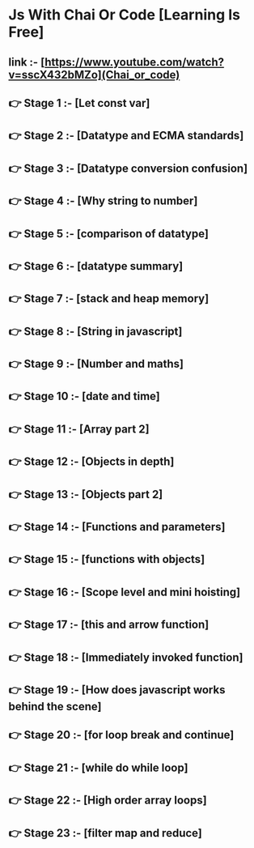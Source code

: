 # Js With Chai Or Code [Learning Is Free] 
link :- [https://www.youtube.com/watch?v=sscX432bMZo](Chai_or_code)
----
👉 Stage 1 :-  [Let const var]
----
👉 Stage 2 :-  [Datatype and ECMA standards]
----
👉 Stage 3 :-  [Datatype conversion confusion]
----
👉 Stage 4 :-  [Why string to number]
----
👉 Stage 5 :-  [comparison of datatype]
----
👉 Stage 6 :-  [datatype summary]
----
👉 Stage 7 :-  [stack and heap memory]
----
👉 Stage 8 :-  [String in javascript]
----
👉 Stage 9 :-  [Number and maths]
----
👉 Stage 10 :-  [date and time]
----
👉 Stage 11 :-  [Array part 2]
----
👉 Stage 12 :-  [Objects in depth]
----
👉 Stage 13 :-  [Objects part 2]
----
👉 Stage 14 :-  [Functions and parameters]
----
👉 Stage 15 :-  [functions with objects]
----
👉 Stage 16 :-  [Scope level and mini hoisting]
----
👉 Stage 17 :-  [this and arrow function]
----
👉 Stage 18 :-  [Immediately invoked function]
----
👉 Stage 19 :-  [How does javascript works behind the scene]
----
👉 Stage 20 :-  [for loop break and continue]
----
👉 Stage 21 :-  [while do while loop]
----
👉 Stage 22 :-  [High order array loops]
----
👉 Stage 23 :-  [filter map and reduce]
----


